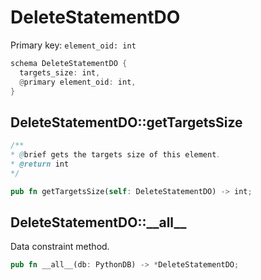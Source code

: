 # DeleteStatementDO

Primary key: `element_oid: int`

```rust
schema DeleteStatementDO {
  targets_size: int,
  @primary element_oid: int,
}
```
## DeleteStatementDO::getTargetsSize

```java
/**
* @brief gets the targets size of this element.
* @return int
*/
```
```rust
pub fn getTargetsSize(self: DeleteStatementDO) -> int;
```
## DeleteStatementDO::\_\_all\_\_

Data constraint method.

```rust
pub fn __all__(db: PythonDB) -> *DeleteStatementDO;
```
